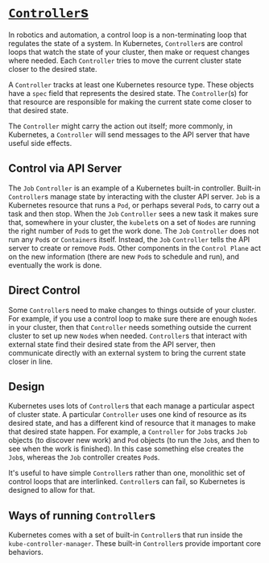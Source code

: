 # [`Controller`s](https://kubernetes.io/docs/concepts/architecture/controller/)

In robotics and automation, a control loop is a non-terminating loop that
regulates the state of a system. In Kubernetes, `Controller`s are control
loops that watch the state of your cluster, then make or request changes where
needed. Each `Controller` tries to move the current cluster state closer to the
desired state.

A `Controller` tracks at least one Kubernetes resource type. These objects have
a `spec` field that represents the desired state. The `Controller`(s) for that
resource are responsible for making the current state come closer to that
desired state.

The `Controller` might carry the action out itself; more commonly, in
Kubernetes, a `Controller` will send messages to the API server that have
useful side effects.

## Control via API Server

The `Job` `Controller` is an example of a Kubernetes built-in controller.
Built-in `Controller`s manage state by interacting with the cluster API server.
`Job` is a Kubernetes resource that runs a `Pod`, or perhaps several `Pod`s, to
carry out a task and then stop. When the `Job` `Controller` sees a new task it
makes sure that, somewhere in your cluster, the `kubelet`s on a set of `Nodes`
are running the right number of `Pod`s to get the work done. The `Job`
`Controller` does not run any `Pod`s or `Container`s itself. Instead, the `Job`
`Controller` tells the API server to create or remove `Pod`s. Other components
in the `Control Plane` act on the new information (there are new `Pod`s to
schedule and run), and eventually the work is done.

## Direct Control

Some `Controller`s need to make changes to things outside of your cluster. For
example, if you use a control loop to make sure there are enough `Node`s in
your cluster, then that `Controller` needs something outside the current
cluster to set up new `Node`s when needed. `Controller`s that interact with
external state find their desired state from the API server, then communicate
directly with an external system to bring the current state closer in line.

## Design

Kubernetes uses lots of `Controller`s that each manage a particular aspect of
cluster state. A particular `Controller` uses one kind of resource as its
desired state, and has a different kind of resource that it manages to make
that desired state happen. For example, a `Controller` for `Job`s tracks `Job`
objects (to discover new work) and `Pod` objects (to run the `Job`s, and then
to see when the work is finished). In this case something else creates the
`Job`s, whereas the `Job` controller creates `Pod`s.

It's useful to have simple `Controller`s rather than one, monolithic set of
control loops that are interlinked. `Controller`s can fail, so Kubernetes is
designed to allow for that.

## Ways of running `Controller`s

Kubernetes comes with a set of built-in `Controller`s that run inside the
`kube-controller-manager`. These built-in `Controller`s provide important core
behaviors.
